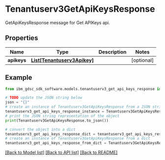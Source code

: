 # Tenantuserv3GetApiKeysResponse

GetApiKeysResponse message for Get APIKeys api.

## Properties

Name | Type | Description | Notes
------------ | ------------- | ------------- | -------------
**apikeys** | [**List[Tenantuserv3Apikey]**](Tenantuserv3Apikey.md) |  | [optional] 

## Example

```python
from ibm_gdsc_sdk_software.models.tenantuserv3_get_api_keys_response import Tenantuserv3GetApiKeysResponse

# TODO update the JSON string below
json = "{}"
# create an instance of Tenantuserv3GetApiKeysResponse from a JSON string
tenantuserv3_get_api_keys_response_instance = Tenantuserv3GetApiKeysResponse.from_json(json)
# print the JSON string representation of the object
print(Tenantuserv3GetApiKeysResponse.to_json())

# convert the object into a dict
tenantuserv3_get_api_keys_response_dict = tenantuserv3_get_api_keys_response_instance.to_dict()
# create an instance of Tenantuserv3GetApiKeysResponse from a dict
tenantuserv3_get_api_keys_response_from_dict = Tenantuserv3GetApiKeysResponse.from_dict(tenantuserv3_get_api_keys_response_dict)
```
[[Back to Model list]](../README.md#documentation-for-models) [[Back to API list]](../README.md#documentation-for-api-endpoints) [[Back to README]](../README.md)


